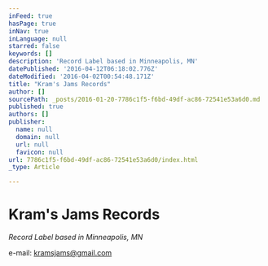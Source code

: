 ```yaml
---
inFeed: true
hasPage: true
inNav: true
inLanguage: null
starred: false
keywords: []
description: 'Record Label based in Minneapolis, MN'
datePublished: '2016-04-12T06:18:02.776Z'
dateModified: '2016-04-02T00:54:48.171Z'
title: "Kram's Jams Records"
author: []
sourcePath: _posts/2016-01-20-7786c1f5-f6bd-49df-ac86-72541e53a6d0.md
published: true
authors: []
publisher:
  name: null
  domain: null
  url: null
  favicon: null
url: 7786c1f5-f6bd-49df-ac86-72541e53a6d0/index.html
_type: Article

---
```

# Kram's Jams Records

_Record Label based in Minneapolis, MN_

e-mail: kramsjams@gmail.com